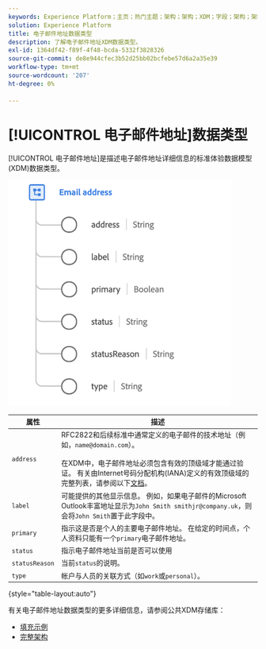 ```yaml
---
keywords: Experience Platform；主页；热门主题；架构；架构；XDM；字段；架构；架构；电子邮件地址；xdm：emailAddress；电子邮件；电子邮件地址；数据类型；数据类型；
solution: Experience Platform
title: 电子邮件地址数据类型
description: 了解电子邮件地址XDM数据类型。
exl-id: 1364df42-f89f-4f48-bcda-5332f3828326
source-git-commit: de8e944cfec3b52d25bb02bcfebe57d6a2a35e39
workflow-type: tm+mt
source-wordcount: '207'
ht-degree: 0%

---
```


# [!UICONTROL 电子邮件地址]数据类型

[!UICONTROL 电子邮件地址]是描述电子邮件地址详细信息的标准体验数据模型(XDM)数据类型。

<img src="../images/data-types/email-address.png" width="450" /><br />

| 属性 | 描述 |
| --- | --- |
| `address` | RFC2822和后续标准中通常定义的电子邮件的技术地址（例如，`name@domain.com`）。<br><br>在XDM中，电子邮件地址必须包含有效的顶级域才能通过验证。 有关由Internet号码分配机构(IANA)定义的有效顶级域的完整列表，请参阅以下[文档](https://data.iana.org/TLD/tlds-alpha-by-domain.txt)。 |
| `label` | 可能提供的其他显示信息。 例如，如果电子邮件的Microsoft Outlook丰富地址显示为`John Smith smithjr@company.uk`，则会将`John Smith`置于此字段中。 |
| `primary` | 指示这是否是个人的主要电子邮件地址。 在给定的时间点，个人资料只能有一个`primary`电子邮件地址。 |
| `status` | 指示电子邮件地址当前是否可以使用 |
| `statusReason` | 当前`status`的说明。 |
| `type` | 帐户与人员的关联方式（如`work`或`personal`）。 |

{style="table-layout:auto"}


有关电子邮件地址数据类型的更多详细信息，请参阅公共XDM存储库：

* [填充示例](https://github.com/adobe/xdm/blob/master/components/datatypes/demographic/emailaddress.example.1.json)
* [完整架构](https://github.com/adobe/xdm/blob/master/components/datatypes/demographic/emailaddress.schema.json)
